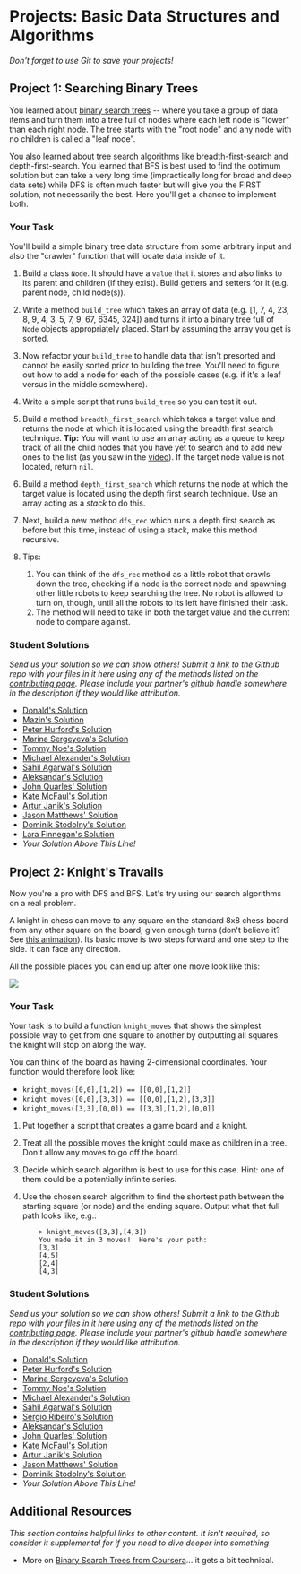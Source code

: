 # Projects: Basic Data Structures and Algorithms
<!-- *Estimated Time: 6-10 hours* -->

*Don't forget to use Git to save your projects!*

## Project 1: Searching Binary Trees

You learned about [binary search trees](http://en.wikipedia.org/wiki/Binary_search_tree) -- where you take a group of data items and turn them into a tree full of nodes where each left node is "lower" than each right node.  The tree starts with the "root node" and any node with no children is called a "leaf node".

You also learned about tree search algorithms like breadth-first-search and depth-first-search.  You learned that BFS is best used to find the optimum solution but can take a very long time (impractically long for broad and deep data sets) while DFS is often much faster but will give you the FIRST solution, not necessarily the best.  Here you'll get a chance to implement both.

### Your Task

You'll build a simple binary tree data structure from some arbitrary input and also the "crawler" function that will locate data inside of it.

1. Build a class `Node`.  It should have a `value` that it stores and also links to its parent and children (if they exist).  Build getters and setters for it (e.g. parent node, child node(s)). 
2. Write a method `build_tree` which takes an array of data (e.g. [1, 7, 4, 23, 8, 9, 4, 3, 5, 7, 9, 67, 6345, 324]) and turns it into a binary tree full of `Node` objects appropriately placed.  Start by assuming the array you get is sorted.
3. Now refactor your `build_tree` to handle data that isn't presorted and cannot be easily sorted prior to building the tree.  You'll need to figure out how to add a node for each of the possible cases (e.g. if it's a leaf versus in the middle somewhere).
3. Write a simple script that runs `build_tree` so you can test it out.
5. Build a method `breadth_first_search` which takes a target value and returns the node at which it is located using the breadth first search technique.  **Tip:** You will want to use an array acting as a queue to keep track of all the child nodes that you have yet to search and to add new ones to the list (as you saw in the [video](http://www.youtube.com/watch?v=zLZhSSXAwxI)).  If the target node value is not located, return `nil`.
4. Build a method `depth_first_search` which returns the node at which the target value is located using the depth first search technique.  Use an array acting as a *stack* to do this.
5. Next, build a new method `dfs_rec` which runs a depth first search as before but this time, instead of using a stack, make this method recursive.
6. Tips:
    
    1. You can think of the `dfs_rec` method as a little robot that crawls down the tree, checking if a node is the correct node and spawning other little robots to keep searching the tree.  No robot is allowed to turn on, though, until all the robots to its left have finished their task.
    2. The method will need to take in both the target value and the current node to compare against.

### Student Solutions

*Send us your solution so we can show others! Submit a link to the Github repo with your files in it here using any of the methods listed on the [contributing page](http://github.com/TheOdinProject/curriculum/blob/master/contributing.md).  Please include your partner's github handle somewhere in the description if they would like attribution.*

* [Donald's Solution](https://github.com/donaldali/odin-ruby/tree/master/project_data_structs_alg/bst)
* [Mazin's Solution](https://github.com/muzfuz/CodeLessons/blob/master/binary_search/binary_search.rb)
* [Peter Hurford's Solution](https://github.com/peterhurford/sorts/blob/master/binarytree.rb)
* [Marina Sergeyeva's Solution](https://github.com/imousterian/OdinProject/blob/master/Project2_7_Ruby_DataStructures/binarytree.rb)
* [Tommy Noe's Solution](https://github.com/thomasjnoe/bst-practice)
* [Michael Alexander's Solution](https://github.com/betweenparentheses/project_data_structures/blob/master/binarytree.rb)
* [Sahil Agarwal's Solution](https://github.com/sahilda/the_odin_project/tree/master/data-structures-and-algorithms)
* [Aleksandar's Solution](https://github.com/Rodic/Odin-Ruby-Projects/blob/master/Projects:%20Basic%20Data%20Structures%20and%20Algorithms/lib/btree.rb)
* [John Quarles' Solution](https://github.com/johnwquarles/Ruby-binary-trees-knights-travails/blob/master/binary_tree.rb)
* [Kate McFaul's Solution](https://github.com/craftykate/odin-project/blob/master/Chapter_03-Advanced_Ruby/data_structures_and_algorithms/binary_search_tree.rb)
* [Artur Janik's Solution](https://github.com/ArturJanik/basicdatastr1/blob/master/p1-tree.rb)
* [Jason Matthews' Solution](https://github.com/fo0man/project_data_structures/blob/master/BinaryTree.rb)
* [Dominik Stodolny's Solution](https://github.com/dstodolny/binary_tree/blob/master/binary_tree.rb)
* [Lara Finnegan's Solution](https://github.com/lcf0285/algorithms/blob/master/binary_tree.rb)
* *Your Solution Above This Line!*

## Project 2: Knight's Travails

Now you're a pro with DFS and BFS.  Let's try using our search algorithms on a real problem.

A knight in chess can move to any square on the standard 8x8 chess board from any other square on the board, given enough turns (don't believe it?  See [this animation](http://upload.wikimedia.org/wikipedia/commons/c/ca/Knights-Tour-Animation.gif)).  Its basic move is two steps forward and one step to the side.  It can face any direction.

All the possible places you can end up after one move look like this:

<img src="http://www.thechesszone.com/images/articles/chess_rules_knight_moves.gif">

### Your Task

Your task is to build a function `knight_moves` that shows the simplest possible way to get from one square to another by outputting all squares the knight will stop on along the way.

You can think of the board as having 2-dimensional coordinates.  Your function would therefore look like:

  * `knight_moves([0,0],[1,2]) == [[0,0],[1,2]]`
  * `knight_moves([0,0],[3,3]) == [[0,0],[1,2],[3,3]]` 
  * `knight_moves([3,3],[0,0]) == [[3,3],[1,2],[0,0]]`

1. Put together a script that creates a game board and a knight.
2. Treat all the possible moves the knight could make as children in a tree.  Don't allow any moves to go off the board.
2. Decide which search algorithm is best to use for this case.  Hint: one of them could be a potentially infinite series.
3. Use the chosen search algorithm to find the shortest path between the starting square (or node) and the ending square.  Output what that full path looks like, e.g.:

    ```language-bash
        > knight_moves([3,3],[4,3])
        You made it in 3 moves!  Here's your path:
        [3,3]
        [4,5]
        [2,4]
        [4,3]
    ```

### Student Solutions

*Send us your solution so we can show others! Submit a link to the Github repo with your files in it here using any of the methods listed on the [contributing page](http://github.com/TheOdinProject/curriculum/blob/master/contributing.md).  Please include your partner's github handle somewhere in the description if they would like attribution.*

* [Donald's Solution](https://github.com/donaldali/odin-ruby/tree/master/project_data_structs_alg/knights_travails)
* [Peter Hurford's Solution](https://github.com/peterhurford/sorts/blob/master/knightstour.rb)
* [Marina Sergeyeva's Solution](https://github.com/imousterian/OdinProject/blob/master/Project2_7_Ruby_DataStructures/knight.rb)
* [Tommy Noe's Solution](https://github.com/thomasjnoe/knight-moves)
* [Michael Alexander's Solution](https://github.com/betweenparentheses/project_data_structures/blob/master/knightstravails.rb)
* [Sahil Agarwal's Solution](https://github.com/sahilda/the_odin_project/tree/master/data-structures-and-algorithms)
* [Sergio Ribeiro's Solution](https://github.com/serg1o/Data_Structures/blob/master/knight.rb)
* [Aleksandar's Solution](https://github.com/Rodic/Odin-Ruby-Projects/blob/master/Projects:%20Basic%20Data%20Structures%20and%20Algorithms/lib/knight.rb)
* [John Quarles' Solution](https://github.com/johnwquarles/Ruby-binary-trees-knights-travails/blob/master/knight.rb)
* [Kate McFaul's Solution](https://github.com/craftykate/odin-project/blob/master/Chapter_03-Advanced_Ruby/data_structures_and_algorithms/knight_moves.rb)
* [Artur Janik's Solution](https://github.com/ArturJanik/basicdatastr2/blob/master/p2-knight.rb)
* [Jason Matthews' Solution](https://github.com/fo0man/project_data_structures/blob/master/knight_travails.rb)
* [Dominik Stodolny's Solution](https://github.com/dstodolny/knight_moves/blob/master/knight_moves.rb)
* *Your Solution Above This Line!*

## Additional Resources

*This section contains helpful links to other content. It isn't required, so consider it supplemental for if you need to dive deeper into something*

* More on [Binary Search Trees from Coursera](https://www.youtube.com/watch?v=pJ6aeg8x1Ig)... it gets a bit technical.
